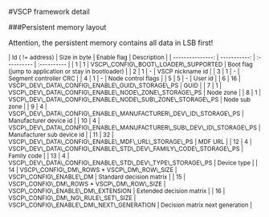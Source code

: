 #VSCP framework detail

###Persistent memory layout

Attention, the persistent memory contains all data in LSB first!


<sub>
| Id ( != address) | Size in byte | Enable flag | Description |
| ---------------: | -----------: | :---------- | :---------- |
|                1 |            1 | VSCP\_CONFIG\_BOOT\_LOADER\_SUPPORTED | Boot flag (jump to application or stay in bootloader) |
|                2 |            1 | - | VSCP nickname id |
|                3 |            1 | - | Segment controller CRC |
|                4 |            1 | - | Node control flags |
|                5 |            5 | - | User id |
|                6 |           16 | VSCP\_DEV\_DATA\_CONFIG\_ENABLE\_GUID\_STORAGE\_PS | GUID |
|                7 |            1 | VSCP\_DEV\_DATA\_CONFIG\_ENABLE\_NODE\_ZONE\_STORAGE\_PS | Node zone |
|                8 |            1 | VSCP\_DEV\_DATA\_CONFIG\_ENABLE\_NODE\_SUB\_ZONE\_STORAGE\_PS | Node sub zone |
|                9 |            4 | VSCP\_DEV\_DATA\_CONFIG\_ENABLE\_MANUFACTURER\_DEV\_ID\_STORAGE\_PS | Manufacturer device id |
|               10 |            4 | VSCP\_DEV\_DATA\_CONFIG\_ENABLE\_MANUFACTURER\_SUB\_DEV\_ID\_STORAGE\_PS | Manufacturer sub device id |
|               11 |           32 | VSCP\_DEV\_DATA\_CONFIG\_ENABLE\_MDF\_URL\_STORAGE\_PS | MDF URL |
|               12 |            4 | VSCP\_DEV\_DATA\_CONFIG\_ENABLE\_STD\_DEV\_FAMILY\_CODE\_STORAGE\_PS | Family code |
|               13 |            4 | VSCP\_DEV\_DATA\_CONFIG\_ENABLE\_STD\_DEV\_TYPE\_STORAGE\_PS | Device type |
|               14 | VSCP\_CONFIG\_DM\_ROWS * VSCP\_DM\_ROW\_SIZE | VSCP\_CONFIG\_ENABLE\_DM | Standard decision matrix |
|               15 | VSCP\_CONFIG\_DM\_ROWS * VSCP\_DM\_ROW\_SIZE | VSCP\_CONFIG\_ENABLE\_DM\_EXTENSION | Extended decision matrix |
|               16 | VSCP\_CONFIG\_DM\_NG\_RULE\_SET\_SIZE | VSCP\_CONFIG\_ENABLE\_DM\_NEXT\_GENERATION | Decision matrix next generation |
</sub>
